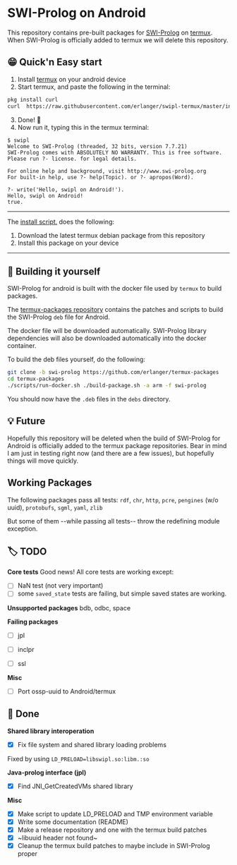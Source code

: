 # SWI-Prolog on Android

This repository contains pre-built packages for [SWI-Prolog](http://swi-prolog.org/) on [termux](https://termux.com/). When SWI-Prolog is officially added to termux we will delete this repository.

:grin: Quick'n Easy start
-------------------------------
1. Install [termux](https://termux.com/) on your android device
2. Start termux, and paste the following in the terminal:
```sh
pkg install curl
curl  https://raw.githubusercontent.com/erlanger/swipl-termux/master/install -sSf | sh
```
3. Done! :tada:
4. Now run it, typing this in the termux terminal:
```
$ swipl
Welcome to SWI-Prolog (threaded, 32 bits, version 7.7.21)
SWI-Prolog comes with ABSOLUTELY NO WARRANTY. This is free software.
Please run ?- license. for legal details.

For online help and background, visit http://www.swi-prolog.org
For built-in help, use ?- help(Topic). or ?- apropos(Word).

?- write('Hello, swipl on Android!').
Hello, swipl on Android!
true.

```

---
The [install script.](https://raw.githubusercontent.com/erlanger/swipl-termux/master/install) does the following:
1. Download the latest termux debian package from this repository
2. Install this package on your device
---
:construction: Building it yourself
-----------------------

SWI-Prolog for android is built with the docker file used by `termux` to build packages.

The [termux-packages repository](https://github.com/erlanger/termux-packages/tree/swi-prolog/packages/swi-prolog) contains the patches and scripts to build the SWI-Prolog `deb` file for Android.

The docker file will be downloaded automatically. SWI-Prolog library dependencies  will also be downloaded automatically into the docker container.

To build the deb files yourself, do the following:
```sh
git clone -b swi-prolog https://github.com/erlanger/termux-packages
cd termux-packages
./scripts/run-docker.sh ./build-package.sh -a arm -f swi-prolog
```

You should now have the  `.deb` files in the `debs` directory.

 :bulb: Future
----------------

Hopefully this repository will be deleted when the  build of
SWI-Prolog for Android is officially added to the termux package
repositories. Bear in mind I am just in testing right now (and there
are a few issues), but hopefully things will move quickly.


Working Packages
----------------
The following packages pass all tests:
   `rdf`, `chr`, `http`, `pcre`, `pengines` (w/o uuid), `protobufs`, `sgml`, `yaml`, `zlib`

But some of them --while passing all tests-- throw the redefining module exception.

:label: TODO
-----------------

**Core tests**
Good news! All core tests are working except:
- [ ] NaN test (not very important)
- [ ] some `saved_state` tests are failing, but simple saved states are
      working.

**Unsupported packages**
bdb, odbc, space

**Failing packages**
- [ ] jpl
- [ ] inclpr
- [ ] ssl


**Misc**
- [ ] Port ossp-uuid to Android/termux

:checkered_flag: Done
---------------------
**Shared library interoperation**
- [x] Fix file system and shared library loading problems

Fixed by using `LD_PRELOAD=libswipl.so:libm.:so`

**Java-prolog interface (jpl)**
- [x]  Find JNI_GetCreatedVMs shared library

**Misc**
- [x] Make script to update LD_PRELOAD and TMP environment variable
- [x] Write some documentation (README)
- [x] Make a release repository and one with the termux build patches
- [x] ~libuuid header not found~
- [x] Cleanup the termux build patches to maybe include in SWI-Prolog proper
